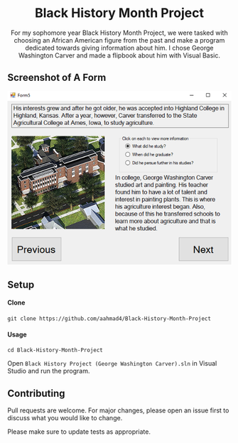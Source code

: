 <h1 align="center">Black History Month Project</h1> 

<p align="center">
For my sophomore year Black History Month Project, we were tasked with choosing an African American figure from the past and make a program dedicated towards giving information about him. I chose George Washington Carver and made a flipbook about him with Visual Basic.
</p>

## Screenshot of A Form
![](screenshot.PNG)

## Setup

#### Clone

```
git clone https://github.com/aahmad4/Black-History-Month-Project
```

#### Usage

```
cd Black-History-Month-Project
```
Open `Black History Project (George Washington Carver).sln` in Visual Studio and run the program.

## Contributing
Pull requests are welcome. For major changes, please open an issue first to discuss what you would like to change.

Please make sure to update tests as appropriate.
